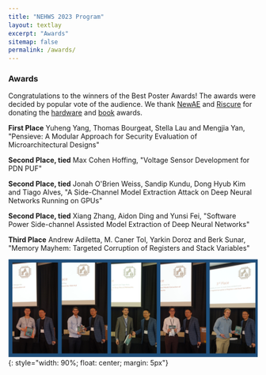 ```yaml
---
title: "NEHWS 2023 Program"
layout: textlay
excerpt: "Awards"
sitemap: false
permalink: /awards/
---
```


### **Awards** ###

Congratulations to the winners of the Best Poster Awards! The awards were decided by popular vote of the audience. We thank [NewAE](https://www.newae.com/) and [Riscure](https://www.riscure.com) for donating the [hardware](https://rtfm.newae.com/Capture/ChipWhisperer-Husky/) and [book](https://nostarch.com/hardwarehacking) awards.

**First Place**
Yuheng Yang, Thomas Bourgeat, Stella Lau and Mengjia Yan, "Pensieve: A Modular Approach for Security Evaluation of Microarchitectural Designs"

**Second Place, tied**
Max Cohen Hoffing, "Voltage Sensor Development for PDN PUF"

**Second Place, tied**
Jonah O'Brien Weiss, Sandip Kundu, Dong Hyub Kim and Tiago Alves, "A Side-Channel Model Extraction Attack on Deep Neural Networks Running on GPUs"

**Second Place, tied**
Xiang Zhang, Aidon Ding and Yunsi Fei, "Software Power Side-channel Assisted Model Extraction of Deep Neural Networks"

**Third Place**
Andrew Adiletta, M. Caner Tol, Yarkin Doroz and Berk Sunar, "Memory Mayhem: Targeted Corruption of Registers and Stack Variables"

![](../images/awardees.png){: style="width: 90%; float: center; margin: 5px"}
